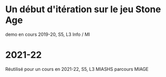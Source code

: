 # Un début d'itération sur le jeu Stone Age
demo en cours 2019-20, S5, L3 Info / MI

# 2021-22
Réutilisé pour un cours en 2021-22, S5, L3 MIASHS parcours MIAGE